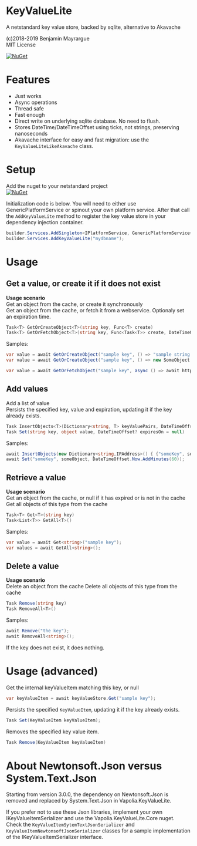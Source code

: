 # KeyValueLite

A netstandard key value store, backed by sqlite, alternative to Akavache

(c)2018-2019 Benjamin Mayrargue  
MIT License  

[![NuGet](https://img.shields.io/nuget/v/vapolia-keyvaluelite.svg?style=plastic)](https://www.nuget.org/packages/vapolia-keyvaluelite/)

# Features

* Just works
* Async operations
* Thread safe
* Fast enough
* Direct write on underlying sqlite database. No need to flush.
* Stores DateTime/DateTimeOffset using ticks, not strings, preserving nanoseconds
* Akavache interface for easy and fast migration: use the `KeyValueLiteLikeAkavache` class.

# Setup

Add the nuget to your netstandard project  
[![NuGet](https://img.shields.io/nuget/v/vapolia-keyvaluelite.svg?style=plastic)](https://www.nuget.org/packages/vapolia-keyvaluelite/)

Initialization code is below. You will need to either use GenericPlatformService or spinout your own platform service. After that call the `AddKeyValueLite` method to register the key value store in your dependency injection container.

```csharp
builder.Services.AddSingleton<IPlatformService, GenericPlatformService>();
builder.Services.AddKeyValueLite("mydbname");
```

# Usage

## Get a value, or create it if it does not exist
**Usage scenario**   
Get an object from the cache, or create it synchronously  
Get an object from the cache, or fetch it from a webservice. Optionaly set an expiration time.

```csharp
Task<T> GetOrCreateObject<T>(string key, Func<T> create)
Task<T> GetOrFetchObject<T>(string key, Func<Task<T>> create, DateTimeOffset? expiresOn = null)
```


Samples:
```csharp
var value = await GetOrCreateObject("sample key", () => "sample string value")
var value = await GetOrCreateObject("sample key", () => new SomeObject { SomeProperty = 12 })

var value = await GetOrFetchObject("sample key", async () => await httpClient.GetAync("https://happy/api/method"));
```

## Add values
Add a list of value  
Persists the specified key, value and expiration, updating it if the key already exists.

```csharp
Task InsertObjects<T>(Dictionary<string, T> keyValuePairs, DateTimeOffset? expiresOn = null)
Task Set(string key, object value, DateTimeOffset? expiresOn = null)
```

Samples:
```csharp
await InsertObjects(new Dictionary<string,IPAddress>() { {"someKey", someIp}, {"someKey2", someIp2} }, DateTimeOffset.Now.AddDays(1));
await Set("someKey", someObject, DateTimeOffset.Now.AddMinutes(60));
```

## Retrieve a value
**Usage scenario**   
Get an object from the cache, or null if it has expired or is not in the cache  
Get all objects of this type from the cache

```csharp
Task<T> Get<T>(string key)
Task<List<T>> GetAll<T>()
```

Samples:
```csharp
var value = await Get<string>("sample key");
var values = await GetAll<string>();
```


## Delete a value
**Usage scenario**   
Delete an object from the cache
Delete all objects of this type from the cache  

```csharp
Task Remove(string key)
Task RemoveAll<T>()
```

Samples:
```csharp
await Remove("the key");
await RemoveAll<string>();
```

If the key does not exist, it does nothing.




# Usage (advanced)
Get the internal keyValueItem matching this key, or null
```csharp
var keyValueItem = await keyValueStore.Get("sample key");
```

Persists the specified `KeyValueItem`, updating it if the key already exists.
```csharp
Task Set(KeyValueItem keyValueItem);
```

Removes the specified key value item.
```csharp
Task Remove(KeyValueItem keyValueItem)
```


# About Newtonsoft.Json versus System.Text.Json

Starting from version 3.0.0, the dependency on Newtonsoft.Json is removed and replaced by System.Text.Json in Vapolia.KeyValueLite.

If you prefer not to use these Json libraries, implement your own IKeyValueItemSerializer and use the Vapolia.KeyValueLite.Core nuget.
Check the `KeyValueItemSytemTextJsonSerializer` and `KeyValueItemNewtonsoftJsonSerializer` classes for a sample implementation of the IKeyValueItemSerializer interface.
